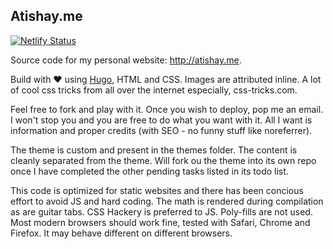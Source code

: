 Atishay.me
-----------

[![Netlify Status](https://api.netlify.com/api/v1/badges/d6461928-d4a1-42d0-bc51-265f26651673/deploy-status)](https://app.netlify.com/sites/atishay/deploys)

Source code for my personal website: http://atishay.me.

Build with ❤️ using [Hugo](https://gohugo.io), HTML and CSS. Images are attributed inline. A lot of cool css tricks from all over the internet especially, css-tricks.com.

Feel free to fork and play with it. Once you wish to deploy, pop me an email. I won't stop you and you are free to do what you want with it. All I want is information and proper credits (with SEO - no funny stuff like noreferrer).

The theme is custom and present in the themes folder. The content is cleanly separated from the theme. Will fork ou the theme into its own repo once I have completed the other pending tasks listed in its todo list.

This code is optimized for static websites and there has been concious effort to avoid JS and hard coding. The math is rendered during compilation as are guitar tabs. CSS Hackery is preferred to JS. Poly-fills are not used. Most modern browsers should work fine, tested with Safari, Chrome and Firefox. It may behave different on different browsers.
